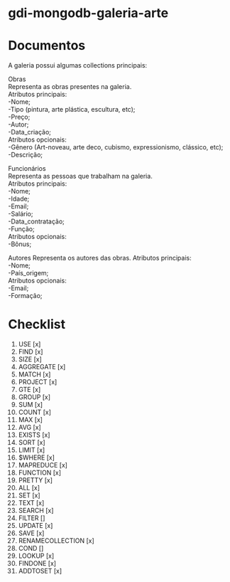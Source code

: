 # gdi-mongodb-galeria-arte

# Documentos

A galeria possui algumas collections principais:  
  
Obras  
Representa as obras presentes na galeria.  
Atributos principais:  
    -Nome;  
    -Tipo (pintura, arte plástica, escultura, etc);  
    -Preço;  
    -Autor;  
    -Data_criação;   
Atributos opcionais:  
    -Gênero (Art-noveau, arte deco, cubismo, expressionismo, clássico, etc);  
    -Descrição;  

  
  
Funcionários  
Representa as pessoas que trabalham na galeria.  
Atributos principais:  
    -Nome;  
    -Idade;  
    -Email;  
    -Salário;  
    -Data_contratação;  
    -Função;  
Atributos opcionais:  
    -Bônus;  
  
  
Autores
Representa os autores das obras.
Atributos principais:  
    -Nome;  
    -País_origem;  
Atributos opcionais:  
    -Email;  
    -Formação;  


# Checklist

1. USE  [x]
2. FIND  [x]
3. SIZE  [x]
4. AGGREGATE  [x]
5. MATCH  [x]
6. PROJECT  [x]
7. GTE  [x]
8. GROUP  [x]
9. SUM  [x]
10. COUNT  [x]
11. MAX  [x]
12. AVG  [x]
13. EXISTS  [x]
14. SORT  [x]
15. LIMIT  [x]
16. $WHERE  [x]
17. MAPREDUCE  [x]
18. FUNCTION  [x]
19. PRETTY  [x]
20. ALL  [x]
21. SET  [x]
22. TEXT  [x]
23. SEARCH  [x]
24. FILTER  []
25. UPDATE  [x]
26. SAVE  [x]
27. RENAMECOLLECTION   [x]
28. COND  []
29. LOOKUP  [x]
30. FINDONE  [x]
31. ADDTOSET  [x]

